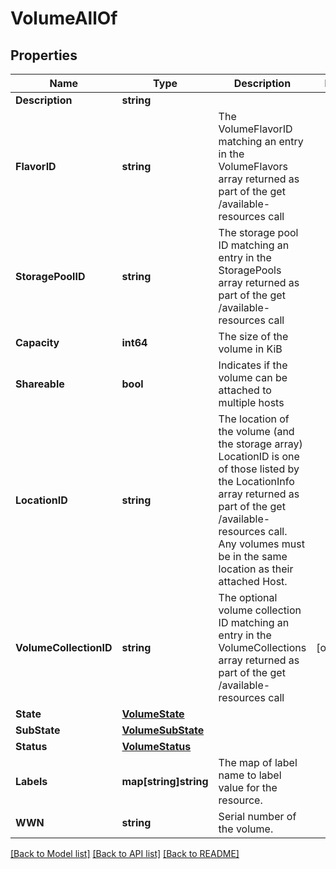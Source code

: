 # VolumeAllOf

## Properties

Name | Type | Description | Notes
------------ | ------------- | ------------- | -------------
**Description** | **string** |  | 
**FlavorID** | **string** | The VolumeFlavorID matching an entry in the VolumeFlavors array returned as part of the get /available-resources call | 
**StoragePoolID** | **string** | The storage pool ID matching an entry in the StoragePools array returned as part of the get /available-resources call | 
**Capacity** | **int64** | The size of the volume in KiB | 
**Shareable** | **bool** | Indicates if the volume can be attached to multiple hosts | 
**LocationID** | **string** | The location of the volume (and the storage array) LocationID is one of those listed by the LocationInfo array returned as part of the get /available-resources call. Any volumes must be in the same location as their attached Host. | 
**VolumeCollectionID** | **string** | The optional volume collection ID matching an entry in the VolumeCollections array returned as part of the get /available-resources call | [optional] 
**State** | [**VolumeState**](VolumeState.md) |  | 
**SubState** | [**VolumeSubState**](VolumeSubState.md) |  | 
**Status** | [**VolumeStatus**](VolumeStatus.md) |  | 
**Labels** | **map[string]string** | The map of label name to label value for the resource. | 
**WWN** | **string** | Serial number of the volume. | 

[[Back to Model list]](../README.md#documentation-for-models) [[Back to API list]](../README.md#documentation-for-api-endpoints) [[Back to README]](../README.md)


